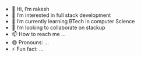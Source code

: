 - 👋 Hi, I’m rakesh
- 👀 I’m interested in full stack development 
- 🌱 I’m currently learning BTech in computer Science 
- 💞️ I’m looking to collaborate on stackup
- 📫 How to reach me ...
- 😄 Pronouns: ...
- ⚡ Fun fact: ...

<!---
rakesh18b/rakesh18b is a ✨ special ✨ repository because its `README.md` (this file) appears on your GitHub profile.
You can click the Preview link to take a look at your changes.
--->
